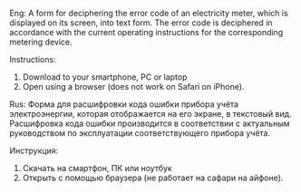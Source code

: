 Eng:
A form for deciphering the error code of an electricity meter, which is displayed on its screen, into text form.
The error code is deciphered in accordance with the current operating instructions for the corresponding metering device.

Instructions:
1. Download to your smartphone, PC or laptop
2. Open using a browser (does not work on Safari on iPhone).

Rus:
Форма для расшифровки кода ошибки прибора учёта электроэнергии, которая отображается на его экране, в текстовый вид.
Расшифровка кода ошибки производится в соответствии с актуальным руководством по эксплуатации соответствующего прибора учёта.

Инструкция:

1. Скачать на смартфон, ПК или ноутбук
2. Открыть с помощью браузера (не работает на сафари на айфоне).
